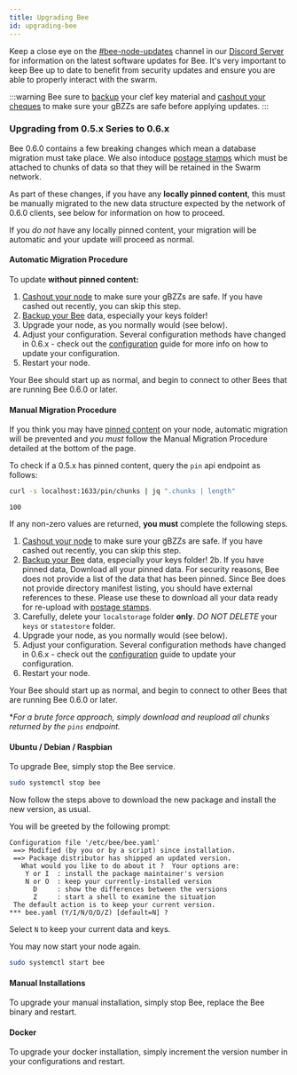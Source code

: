 ```yaml
---
title: Upgrading Bee
id: upgrading-bee
---
```


Keep a close eye on the [#bee-node-updates](https://discord.gg/vQcngMzZ9c) channel in our [Discord Server](https://discord.gg/wdghaQsGq5) for information on the latest software updates for Bee. It's very important to keep Bee up to date to benefit from security updates and ensure you are able to properly interact with the swarm. 

:::warning
Bee sure to [backup](/docs/working-with-bee/backups) your clef key material and [cashout your cheques](/docs/working-with-bee/cashing-out) to make sure your gBZZs are safe before applying updates.
:::


### Upgrading from 0.5.x Series to 0.6.x

Bee 0.6.0 contains a few breaking changes which mean a database migration must take place. We also intoduce [postage stamps]() which must be attached to chunks of data so that they will be retained in the Swarm network.

As part of these changes, if you have any **locally pinned content**, this must be manually migrated to the new data structure expected by the network of 0.6.0 clients, see below for information on how to proceed. 

If you *do not* have any locally pinned content, your migration will be automatic and your update will proceed as normal.

#### Automatic Migration Procedure

To update **without pinned content:**

1. [Cashout your node](/docs/working-with-bee/cashing-out) to make sure your gBZZs are safe. If you have cashed out recently, you can skip this step.
2. [Backup your Bee](/docs/working-with-bee/backups) data, especially your keys folder!
3. Upgrade your node, as you normally would (see below).
4. Adjust your configuration. Several configuration methods have changed in 0.6.x - check out the [configuration](/docs/working-with-bee/configuration) guide for more info on how to update your configuration.
5. Restart your node.

Your Bee should start up as normal, and begin to connect to other Bees that are running Bee 0.6.0 or later.

#### Manual Migration Procedure

If you think you may have [pinned content]() on your node, automatic migration will be prevented and *you must* follow the Manual Migration Procedure detailed at the bottom of the page.

To check if a 0.5.x has pinned content, query the `pin` api endpoint as follows:

```bash
curl -s localhost:1633/pin/chunks | jq ".chunks | length"
```

```
100
```

If any non-zero values are returned, **you must** complete the following steps.

1. [Cashout your node](/docs/working-with-bee/cashing-out) to make sure your gBZZs are safe. If you have cashed out recently, you can skip this step.
2. [Backup your Bee](/docs/working-with-bee/backups) data, especially your keys folder!
2b. If you have pinned data, Download all your pinned data. For security reasons, Bee does not provide a list of the data that has been pinned. Since Bee does not provide directory manifest listing, you should have external references to these. Please use these to download all your data ready for re-upload with [postage stamps](/docs/working-with-bee/keep-your-data-alive).
4. Carefully, delete your `localstorage` folder **only**. *DO NOT DELETE* your `keys` or `statestore` folder.
5. Upgrade your node, as you normally would (see below).
6. Adjust your configuration. Several configuration methods have changed in 0.6.x - check out the [configuration](/docs/working-with-bee/configuration) guide to update your configuration.
7. Restart your node.

Your Bee should start up as normal, and begin to connect to other Bees that are running Bee 0.6.0 or later.

**For a brute force approach, simply download and reupload all chunks returned by the `pins` endpoint.*

#### Ubuntu / Debian / Raspbian

To upgrade Bee, simply stop the Bee service.

```sh
sudo systemctl stop bee
```

Now follow the steps above to download the new package and install the new version, as usual.

You will be greeted by the following prompt:

```
Configuration file '/etc/bee/bee.yaml'
 ==> Modified (by you or by a script) since installation.
 ==> Package distributor has shipped an updated version.
   What would you like to do about it ?  Your options are:
    Y or I  : install the package maintainer's version
    N or O  : keep your currently-installed version
      D     : show the differences between the versions
      Z     : start a shell to examine the situation
 The default action is to keep your current version.
*** bee.yaml (Y/I/N/O/D/Z) [default=N] ?
```

Select `N` to keep your current data and keys.

You may now start your node again.

```sh
sudo systemctl start bee
```

#### Manual Installations

To upgrade your manual installation, simply stop Bee, replace the Bee binary and restart.

#### Docker

To upgrade your docker installation, simply increment the version number in your configurations and restart.